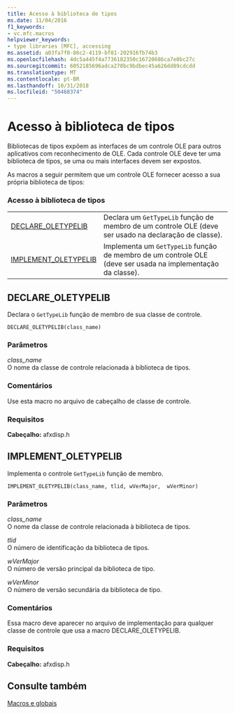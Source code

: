 ```yaml
---
title: Acesso à biblioteca de tipos
ms.date: 11/04/2016
f1_keywords:
- vc.mfc.macros
helpviewer_keywords:
- type libraries [MFC], accessing
ms.assetid: a03fa7f0-86c2-4119-bf81-202916fb74b3
ms.openlocfilehash: 4dc5a445f4a7736182350c16720686ca7e0bc27c
ms.sourcegitcommit: 6052185696adca270bc9bdbec45a626dd89cdcdd
ms.translationtype: MT
ms.contentlocale: pt-BR
ms.lasthandoff: 10/31/2018
ms.locfileid: "50468374"
---
```

# <a name="type-library-access"></a>Acesso à biblioteca de tipos

Bibliotecas de tipos expõem as interfaces de um controle OLE para outros aplicativos com reconhecimento de OLE. Cada controle OLE deve ter uma biblioteca de tipos, se uma ou mais interfaces devem ser expostos.

As macros a seguir permitem que um controle OLE fornecer acesso a sua própria biblioteca de tipos:

### <a name="type-library-access"></a>Acesso à biblioteca de tipos

|||
|-|-|
|[DECLARE_OLETYPELIB](#declare_oletypelib)|Declara um `GetTypeLib` função de membro de um controle OLE (deve ser usado na declaração de classe).|
|[IMPLEMENT_OLETYPELIB](#implement_oletypelib)|Implementa um `GetTypeLib` função de membro de um controle OLE (deve ser usada na implementação da classe).|

##  <a name="declare_oletypelib"></a>  DECLARE_OLETYPELIB

Declara o `GetTypeLib` função de membro de sua classe de controle.

```
DECLARE_OLETYPELIB(class_name)
```

### <a name="parameters"></a>Parâmetros

*class_name*<br/>
O nome da classe de controle relacionada à biblioteca de tipos.

### <a name="remarks"></a>Comentários

Use esta macro no arquivo de cabeçalho de classe de controle.

### <a name="requirements"></a>Requisitos

**Cabeçalho:** afxdisp.h

##  <a name="implement_oletypelib"></a>  IMPLEMENT_OLETYPELIB

Implementa o controle `GetTypeLib` função de membro.

```
IMPLEMENT_OLETYPELIB(class_name, tlid, wVerMajor,  wVerMinor)
```

### <a name="parameters"></a>Parâmetros

*class_name*<br/>
O nome da classe de controle relacionada à biblioteca de tipos.

*tlid*<br/>
O número de identificação da biblioteca de tipos.

*wVerMajor*<br/>
O número de versão principal da biblioteca de tipo.

*wVerMinor*<br/>
O número de versão secundária da biblioteca de tipo.

### <a name="remarks"></a>Comentários

Essa macro deve aparecer no arquivo de implementação para qualquer classe de controle que usa a macro DECLARE_OLETYPELIB.

### <a name="requirements"></a>Requisitos

**Cabeçalho:** afxdisp.h

## <a name="see-also"></a>Consulte também

[Macros e globais](../../mfc/reference/mfc-macros-and-globals.md)
